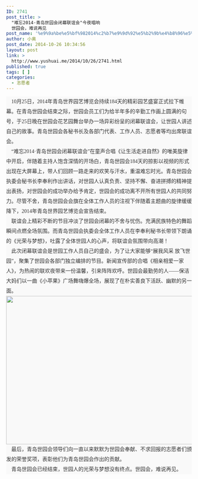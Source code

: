 ```yaml
---
ID: 2741
post_title: >
  "难忘2014·青岛世园会闭幕联谊会"今夜唱响
  世园会，难说再见
post_name: '%e9%9a%be%e5%bf%982014%c2%b7%e9%9d%92%e5%b2%9b%e4%b8%96%e5%9b%ad%e4%bc%9a%e9%97%ad%e5%b9%95%e8%81%94%e8%b0%8a%e4%bc%9a%e4%bb%8a%e5%a4%9c%e5%94%b1%e5%93%8d-%e4%b8%96%e5%9b%ad%e4%bc%9a%ef%bc%8c'
author: 小奥
post_date: 2014-10-26 10:34:56
layout: post
link: >
  http://www.yushuai.me/2014/10/26/2741.html
published: true
tags: [ ]
categories:
  - 志愿者
---
```

<p style="font: 14px/27px SimSun, 'Arial Narrow'; margin: 0px; padding: 0px; color: #333333; text-transform: none; text-indent: 0px; letter-spacing: normal; word-spacing: 0px; white-space: normal; -ms-word-break: break-all; font-size-adjust: none; font-stretch: normal; background-color: #f9f9f9; -webkit-text-stroke-width: 0px;" align="center"></p>
<p style="font: 14px/27px SimSun, 'Arial Narrow'; margin: 0px; padding: 0px; color: #333333; text-transform: none; text-indent: 0px; letter-spacing: normal; word-spacing: 0px; white-space: normal; -ms-word-break: break-all; font-size-adjust: none; font-stretch: normal; background-color: #f9f9f9; -webkit-text-stroke-width: 0px;">    10月25日，2014年青岛世界园艺博览会持续184天的精彩园艺盛宴正式拉下帷幕。在青岛世园会结束之际，世园会员工们为给半年多的辛勤工作画上圆满的句号，于25日晚在世园会花艺园舞台举办一场异彩纷呈的闭幕联谊会，让世园人讲述自己的故事。青岛世园会各秘书长及各部门代表、工作人员、志愿者等均出席联谊会。<!--more--></p>
<p style="font: 14px/27px SimSun, 'Arial Narrow'; margin: 0px; padding: 0px; color: #333333; text-transform: none; text-indent: 0px; letter-spacing: normal; word-spacing: 0px; white-space: normal; -ms-word-break: break-all; font-size-adjust: none; font-stretch: normal; background-color: #f9f9f9; -webkit-text-stroke-width: 0px;" align="center"><img id="6031789" title="" src="http://www.qingdaoexpo2014.org/images/attachement/jpg/site481/20141026/50b7c3ccd76a15b61ac615.jpg" alt="" align="center" border="0" /></p>
<p style="font: 14px/27px SimSun, 'Arial Narrow'; margin: 0px; padding: 0px; color: #333333; text-transform: none; text-indent: 0px; letter-spacing: normal; word-spacing: 0px; white-space: normal; -ms-word-break: break-all; font-size-adjust: none; font-stretch: normal; background-color: #f9f9f9; -webkit-text-stroke-width: 0px;" align="center"><img id="6031787" title="" src="http://www.qingdaoexpo2014.org/images/attachement/jpg/site481/20141026/50b7c3ccd76a15b61abc14.jpg" alt="" align="center" border="0" /></p>
<p style="font: 14px/27px SimSun, 'Arial Narrow'; margin: 0px; padding: 0px; color: #333333; text-transform: none; text-indent: 0px; letter-spacing: normal; word-spacing: 0px; white-space: normal; -ms-word-break: break-all; font-size-adjust: none; font-stretch: normal; background-color: #f9f9f9; -webkit-text-stroke-width: 0px;">    “难忘2014·青岛世园会闭幕联谊会”在童声合唱《让生活走进自然》的唯美旋律中开启，伴随着主持人饱含深情的开场白，青岛世园会184天的掠影以视频的形式出现在大屏幕上，带人们回顾一路走来的欢笑与汗水，重温难忘时光。青岛世园会执委会秘书长李奉利作出讲话，对世园人认真负责、坚持不懈、奋进拼搏的精神提出表扬，对世园会的成功举办给予肯定，世园会的成功离不开所有世园人的共同努力。尽管不舍，青岛世园会会旗在全体工作人员的注视下伴随着主题曲的旋律缓缓降下，2014年青岛世界园艺博览会宣告结束。</p>
<p style="font: 14px/27px SimSun, 'Arial Narrow'; margin: 0px; padding: 0px; color: #333333; text-transform: none; text-indent: 0px; letter-spacing: normal; word-spacing: 0px; white-space: normal; -ms-word-break: break-all; font-size-adjust: none; font-stretch: normal; background-color: #f9f9f9; -webkit-text-stroke-width: 0px;" align="center"><img id="6031785" title="" src="http://www.qingdaoexpo2014.org/images/attachement/jpg/site481/20141026/50b7c3ccd76a15b61a1d11.jpg" alt="" align="center" border="0" /></p>
<p style="font: 14px/27px SimSun, 'Arial Narrow'; margin: 0px; padding: 0px; color: #333333; text-transform: none; text-indent: 0px; letter-spacing: normal; word-spacing: 0px; white-space: normal; -ms-word-break: break-all; font-size-adjust: none; font-stretch: normal; background-color: #f9f9f9; -webkit-text-stroke-width: 0px;" align="center"><img id="6031790" src="http://www.qingdaoexpo2014.org/images/attachement/jpg/site481/20141026/50b7c3ccd76a15b61ad316.jpg" alt="" align="center" /></p>
<p style="font: 14px/27px SimSun, 'Arial Narrow'; margin: 0px; padding: 0px; color: #333333; text-transform: none; text-indent: 0px; letter-spacing: normal; word-spacing: 0px; white-space: normal; -ms-word-break: break-all; font-size-adjust: none; font-stretch: normal; background-color: #f9f9f9; -webkit-text-stroke-width: 0px;" align="center"><img id="6031793" title="" src="http://www.qingdaoexpo2014.org/images/attachement/jpg/site481/20141026/50b7c3ccd76a15b61adb17.jpg" alt="" align="center" border="0" /></p>
<p style="font: 14px/27px SimSun, 'Arial Narrow'; margin: 0px; padding: 0px; color: #333333; text-transform: none; text-indent: 0px; letter-spacing: normal; word-spacing: 0px; white-space: normal; -ms-word-break: break-all; font-size-adjust: none; font-stretch: normal; background-color: #f9f9f9; -webkit-text-stroke-width: 0px;">    联谊会上精彩不断的节目冲淡了世园会闭幕的不舍与忧伤。充满民族特色的舞蹈瞬间点燃全场氛围。而青岛世园会执委会全体工作人员在李奉利秘书长带领下朗诵的《光荣与梦想》，吐露了全体世园人的心声，将联谊会氛围带向高潮！</p>
<p style="font: 14px/27px SimSun, 'Arial Narrow'; margin: 0px; padding: 0px; color: #333333; text-transform: none; text-indent: 0px; letter-spacing: normal; word-spacing: 0px; white-space: normal; -ms-word-break: break-all; font-size-adjust: none; font-stretch: normal; background-color: #f9f9f9; -webkit-text-stroke-width: 0px;" align="center"><img id="6031795" title="" src="http://www.qingdaoexpo2014.org/images/attachement/jpg/site481/20141026/50b7c3ccd76a15b61ae518.jpg" alt="" align="center" border="0" /></p>
<p style="font: 14px/27px SimSun, 'Arial Narrow'; margin: 0px; padding: 0px; color: #333333; text-transform: none; text-indent: 0px; letter-spacing: normal; word-spacing: 0px; white-space: normal; -ms-word-break: break-all; font-size-adjust: none; font-stretch: normal; background-color: #f9f9f9; -webkit-text-stroke-width: 0px;" align="center"><img id="6031797" title="" src="http://www.qingdaoexpo2014.org/images/attachement/jpg/site481/20141026/50b7c3ccd76a15b61aef19.jpg" alt="" align="center" border="0" /></p>
<p style="font: 14px/27px SimSun, 'Arial Narrow'; margin: 0px; padding: 0px; color: #333333; text-transform: none; text-indent: 0px; letter-spacing: normal; word-spacing: 0px; white-space: normal; -ms-word-break: break-all; font-size-adjust: none; font-stretch: normal; background-color: #f9f9f9; -webkit-text-stroke-width: 0px;">    此次闭幕联谊会是世园工作人员自己的盛会，为了让大家能够“展我风采 放飞世园”，聚集了世园会各部门独立编排的节目。新闻宣传部的合唱《相亲相爱一家人》，为热闹的联欢夜带来一份温馨，引来阵阵欢呼。世园会最勤劳的人——保洁大妈们以一曲《小苹果》广场舞嗨爆全场，展现了在朴实善良下活跃、幽默的另一面。</p>
<p style="font: 14px/27px SimSun, 'Arial Narrow'; margin: 0px; padding: 0px; color: #333333; text-transform: none; text-indent: 0px; letter-spacing: normal; word-spacing: 0px; white-space: normal; -ms-word-break: break-all; font-size-adjust: none; font-stretch: normal; background-color: #f9f9f9; -webkit-text-stroke-width: 0px;" align="center"><img id="6031798" src="http://www.qingdaoexpo2014.org/images/attachement/jpg/site481/20141026/50b7c3ccd76a15b61b421a.jpg" alt="" align="center" /></p>
<p style="font: 14px/27px SimSun, 'Arial Narrow'; margin: 0px; padding: 0px; color: #333333; text-transform: none; text-indent: 0px; letter-spacing: normal; word-spacing: 0px; white-space: normal; -ms-word-break: break-all; font-size-adjust: none; font-stretch: normal; background-color: #f9f9f9; -webkit-text-stroke-width: 0px;" align="center"><img id="6031800" class="alignnone" src="http://www.qingdaoexpo2014.org/images/attachement/jpg/site481/20141026/50b7c3ccd76a15b61b431b.jpg" alt="" width="600" height="402" align="center" /></p>
<p style="font: 14px/27px SimSun, 'Arial Narrow'; margin: 0px; padding: 0px; color: #333333; text-transform: none; text-indent: 0px; letter-spacing: normal; word-spacing: 0px; white-space: normal; -ms-word-break: break-all; font-size-adjust: none; font-stretch: normal; background-color: #f9f9f9; -webkit-text-stroke-width: 0px;">    最后，青岛世园会领导们向一直以来默默为世园会奉献、不求回报的志愿者们颁发的荣誉奖项，表彰他们为青岛世园会作出的贡献。</p>
<p style="font: 14px/27px SimSun, 'Arial Narrow'; margin: 0px; padding: 0px; color: #333333; text-transform: none; text-indent: 0px; letter-spacing: normal; word-spacing: 0px; white-space: normal; -ms-word-break: break-all; font-size-adjust: none; font-stretch: normal; background-color: #f9f9f9; -webkit-text-stroke-width: 0px;" align="center"><img id="6031802" src="http://www.qingdaoexpo2014.org/images/attachement/jpg/site481/20141026/50b7c3ccd76a15b61b4e1c.jpg" alt="" align="center" /></p>
<p style="font: 14px/27px SimSun, 'Arial Narrow'; margin: 0px; padding: 0px; color: #333333; text-transform: none; text-indent: 0px; letter-spacing: normal; word-spacing: 0px; white-space: normal; -ms-word-break: break-all; font-size-adjust: none; font-stretch: normal; background-color: #f9f9f9; -webkit-text-stroke-width: 0px;" align="center"><img id="6031804" src="http://www.qingdaoexpo2014.org/images/attachement/jpg/site481/20141026/50b7c3ccd76a15b61b4e1d.jpg" alt="" align="center" /></p>
<p style="font: 14px/27px SimSun, 'Arial Narrow'; margin: 0px; padding: 0px; color: #333333; text-transform: none; text-indent: 0px; letter-spacing: normal; word-spacing: 0px; white-space: normal; -ms-word-break: break-all; font-size-adjust: none; font-stretch: normal; background-color: #f9f9f9; -webkit-text-stroke-width: 0px;">    青岛世园会已经结束，世园人的光荣与梦想没有终点。世园会，难说再见。</p>